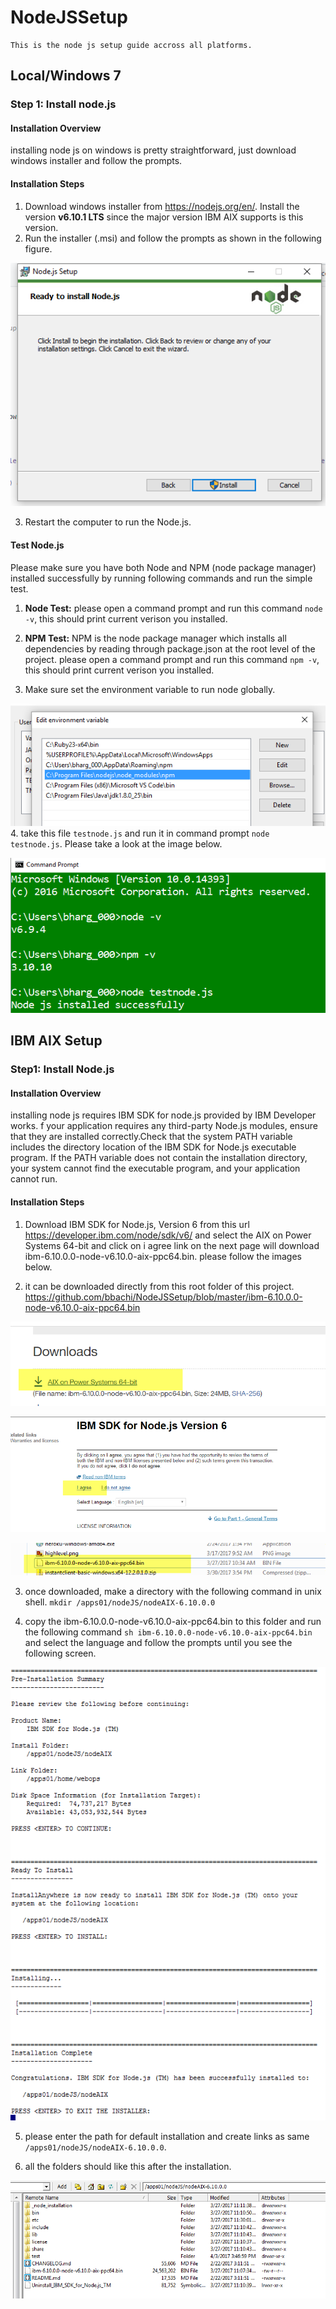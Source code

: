 # NodeJSSetup

    
    This is the node js setup guide accross all platforms.

## Local/Windows 7

### Step 1: Install node.js
 
 #### Installation Overview
 
 installing node js on windows is pretty straightforward, just download windows installer and follow the prompts.
 
 #### Installation Steps
 
 1. Download windows installer from https://nodejs.org/en/. Install the version **v6.10.1 LTS** since the major version IBM AIX supports is this version.
 2. Run the installer (.msi) and follow the prompts as shown in the following figure.
 
 ![Install wizard](/images/nodeinstall.PNG)
 
 3. Restart the computer to run the Node.js.
 
 
 #### Test Node.js
  Please make sure you have both Node and NPM (node package manager) installed successfully by running following commands and run the simple test.
  
  1. **Node Test:** please open a command prompt and run this command `node -v`, this should print current verison you installed.
  
  2. **NPM Test:** NPM is the node package manager which installs all dependencies by reading through package.json at the root level of the project. please open a command prompt and run this command `npm -v`, this should print current verison you installed.
  
  3. Make sure set the environment variable to run node globally.
  
  ![environemnt var](/images/nodeenv.png)
  4. take this file `testnode.js` and run it in command prompt `node testnode.js`. Please take a look at the image below.
  
   ![Node Test](/images/testnode.png)
   
   
   ## IBM AIX Setup
   
   ### Step1: Install Node.js
   
   #### Installation Overview
   
   installing node js requires IBM SDK for node.js provided by IBM Developer works. f your application requires any third-party Node.js modules, ensure that they are installed correctly.Check that the system PATH variable includes the directory location of the IBM SDK for Node.js executable program. If the PATH variable does not contain the installation directory, your system cannot find the executable program, and your application cannot run.
   
   #### Installation Steps
    
  1. Download IBM SDK for Node.js, Version 6 from this url https://developer.ibm.com/node/sdk/v6/ and select the AIX on Power Systems          64-bit and click on i agree link on the next page will download ibm-6.10.0.0-node-v6.10.0-aix-ppc64.bin. please follow the images below.
  
  2. it can be downloaded directly from this root folder of this project.
  https://github.com/bbachi/NodeJSSetup/blob/master/ibm-6.10.0.0-node-v6.10.0-aix-ppc64.bin
  
  ![select aix](/images/downloadaix.png)
  
  ![a agree](/images/iagree.png)
  
  ![a agree](/images/downloadfolder.png)
  
  
  3. once downloaded, make a directory with the following command in unix shell.
  `mkdir /apps01/nodeJS/nodeAIX-6.10.0.0`
  
  4. copy the ibm-6.10.0.0-node-v6.10.0-aix-ppc64.bin to this folder and run the following command `sh ibm-6.10.0.0-node-v6.10.0-aix-ppc64.bin` and select the language and follow the prompts until you see the following screen.
  
  ![install process](/images/installprocess.png)
  
  5. please enter the path for default installation and create links as same `/apps01/nodeJS/nodeAIX-6.10.0.0`.
  
  6. all the folders should like this after the installation.
  
   ![after install](/images/afterinstall.png)
